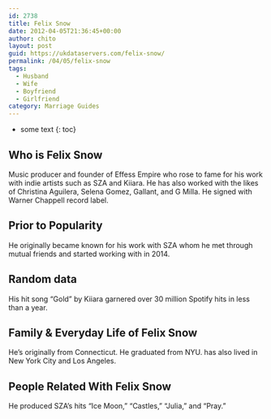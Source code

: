 ```yaml
---
id: 2738
title: Felix Snow
date: 2012-04-05T21:36:45+00:00
author: chito
layout: post
guid: https://ukdataservers.com/felix-snow/
permalink: /04/05/felix-snow
tags:
  - Husband
  - Wife
  - Boyfriend
  - Girlfriend
category: Marriage Guides
---
```


* some text
{: toc}


## Who is  Felix Snow
                  
                  
                  
Music producer and founder of Effess Empire who rose to fame for his work with indie artists such as SZA and Kiiara. He has also worked with the likes of Christina Aguilera, Selena Gomez, Gallant, and G Milla. He signed with Warner Chappell record label.
                  
                
                
                
## Prior to Popularity 
                  
                  
                  
He originally became known for his work with SZA whom he met through mutual friends and started working with in 2014.
                  
                
                
                
## Random data 
                  
                  
                  
His hit song &#8220;Gold&#8221; by Kiiara garnered over 30 million Spotify hits in less than a year.
                  
                
                
                
## Family & Everyday Life of Felix Snow
                  
                  
                  
He&#8217;s originally from Connecticut. He graduated from NYU. has also lived in New York City and Los Angeles.
                  
                
                
                
## People Related With  Felix Snow
                  
                  
                  
He produced SZA&#8217;s hits &#8220;Ice Moon,&#8221; &#8220;Castles,&#8221; &#8220;Julia,&#8221; and &#8220;Pray.&#8221;
                  
                
              
            
          
          
          
    
    
  
